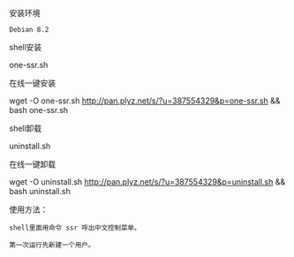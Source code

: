 
安装环境

    Debian 8.2 


shell安装

one-ssr.sh

在线一键安装
 
 wget -O one-ssr.sh http://pan.plyz.net/s/?u=387554329&p=one-ssr.sh && bash one-ssr.sh
 
shell卸载

uninstall.sh

在线一键卸载

wget -O uninstall.sh http://pan.plyz.net/s/?u=387554329&p=uninstall.sh && bash uninstall.sh


使用方法：
    
	shell里面用命令 ssr 呼出中文控制菜单。
	
	第一次运行先新建一个用户。
	
	
